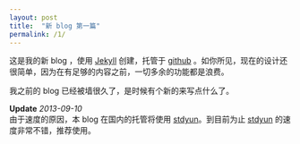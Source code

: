 ```yaml
---
layout: post
title:  "新 blog 第一篇"
permalink: /1/
---
```


这是我的新 blog ，使用 [Jekyll](http://jekyllrb.com/) 创建，托管于 [github](https://github.com/lamengao/blog.yibing.me) 。如你所见，现在的设计还很简单，因为在有足够的内容之前，一切多余的功能都是浪费。

我之前的 blog 已经被墙很久了，是时候有个新的来写点什么了。

__Update__ *2013-09-10*<br>
由于速度的原因，本 blog 在国内的托管将使用 [stdyun](https://stdyun.com/octopress)。到目前为止 [stdyun](https://stdyun.com/octopress) 的速度非常不错，推荐使用。
